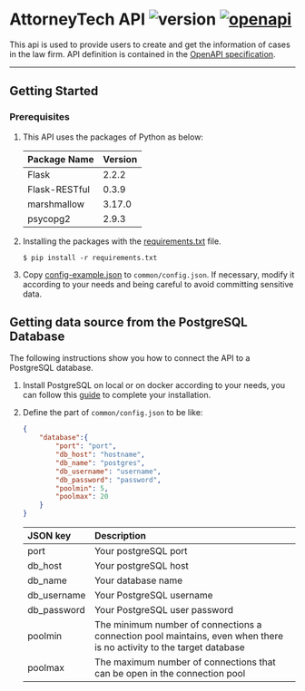 # AttorneyTech API ![version](https://img.shields.io/badge/version-v1-blue) [![openapi](https://img.shields.io/badge/openapi-3-green.svg)](./openapi.yaml)

This api is used to provide users to create and get the information of cases in the law firm.
API definition is contained in the [OpenAPI specification](./openapi.yaml).

***

## Getting Started

### Prerequisites

1. This API uses the packages of Python as below:

    | Package Name | Version |
    | :----------- | :------ |
    | Flask | 2.2.2 |
    | Flask-RESTful | 0.3.9 |
    | marshmallow | 3.17.0 |
    | psycopg2 | 2.9.3 |

2. Installing the packages with the [requirements.txt](./requirements.txt) file.

    ```shell
    $ pip install -r requirements.txt
    ```

3. Copy [config-example.json](./common/config-example.json) to `common/config.json`. If necessary, modify it according to your needs and being careful to avoid committing sensitive data.

## Getting data source from the PostgreSQL Database

The following instructions show you how to connect the API to a PostgreSQL database.

1. Install PostgreSQL on local or on docker according to your needs, you can follow this [guide](/attorneytech-database/README.md) to complete your installation.

2. Define the part of `common/config.json` to be like:

    ```json
    {
        "database":{
            "port": "port",
            "db_host": "hostname",
            "db_name": "postgres",
            "db_username": "username",
            "db_password": "password",
            "poolmin": 5,
            "poolmax": 20
        }
    }
    ```

    | JSON key | Description |
    | :----------- | :------ |
    | port | Your postgreSQL port |
    | db_host | Your postgreSQL host |
    | db_name | Your database name |
    | db_username | Your PostgreSQL username |
    | db_password | Your PostgreSQL user password |
    | poolmin | The minimum number of connections a connection pool maintains, even when there is no activity to the target database |
    | poolmax | The maximum number of connections that can be open in the connection pool |
